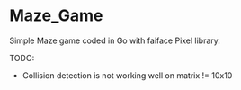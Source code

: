 # Maze_Game
Simple Maze game coded in Go with faiface Pixel library.

TODO:
- Collision detection is not working well on matrix != 10x10
